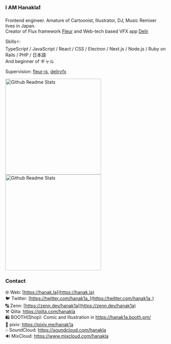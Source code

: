 ### I AM Hanakla❗

Frontend engineer. Amature of Cartoonist, Illustrator, DJ, Music Remixer lives in Japan.  
Creator of Flux framework [Fleur](https://github.com/fleur-js/fleur) and Web-tech based VFX app [Delir](https://delir.studio)

Skills⚡:  
TypeScript / JavaScript / React / CSS / Electron / Next.js / Node.js / Ruby on Rails / PHP / 日本語  
And beginner of ギャル

Supervision: [fleur-js](https://github.com/fleur-js), [delirvfx](https://github.com/delirvfx)

<div>
<a href="https://github.com/anuraghazra/github-readme-stats">
  <img width="300" align="top" src="https://github-readme-stats.vercel.app/api?username=hanakla&layout=compact" alt="Github Readme Stats" />
</a>

<a href="https://github.com/anuraghazra/github-readme-stats">
  <img width="300" align="top" src="https://github-readme-stats.vercel.app/api/top-langs?username=hanakla&langs_count=5&layout=compact" alt="Github Readme Stats" />
</a>
</div>


### Contact

🌐 Web: [https://hanak.la](https://hanak.la)  
🐦 Twitter: [https://twitter.com/hanak1a_](https://twitter.com/hanak1a_)  
🔠 Zenn: [https://zenn.dev/hanak1a](https://zenn.dev/hanak1a)  
⚒️ Qiita: https://qiita.com/hanakla  
🛍️ BOOTH(Shop): Comic and Illustration in https://hanak1a.booth.pm/  
🎨 pixiv: https://pixiv.me/hanak1a  
🎶 SoundCloud: https://soundcloud.com/hanakla  
🔊 MixCloud: https://www.mixcloud.com/hanakla
